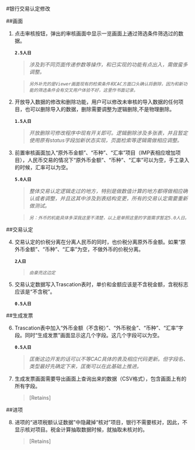 #银行交易认定修改

##画面

1. 点击审核按钮，弹出的审核画面中显示一览画面上通过筛选条件筛选过的数据。

    **`2.5人日`**
    
    > *涉及到不同页面传递参数等操作，和已实现的功能有点出入，需做蛮多调整。*

    > *`另外补充的是Viewer画面现有的检索条件和CAC方面口头确认将删除，因为和新功能的筛选条件会有交叉用户体验不好，这里作书面记录。`*

2. 开放导入数据的修改和删除功能，用户可以修改未审核的导入数据的任何项目，也可以删除导入的数据，删除需要调整为逻辑删除,不是物理删除。

    **`1.5人日`**
    
    > *开放删除可修改程序中现有开关即可。逻辑删除涉及多张表，并且暂定使用原有status字段加新状态实现，页面检索等逻辑需做相应调整。*

3. 前置审核画面加入“原外币金额”、“币种”、“汇率”项目（IMP表相应增加项目），人民币交易的情况下“原外币金额”、“币种”、“汇率”可以为空，手工录入的时候，汇率可以为空。

    **`5.0人日`**

    > *整体交易认定逻辑走过的地方，特别是做数值计算的地方都得做相应确认或者调整，并且这其中涉及到表结构变更，所有的交易认定需要重新做测试。*

    > *`另：外币的机能具体多深我这里不清楚，以上是单照这里的字面需求暂定5.0人日。`*

##交易认定

4. 交易认定的价税分离在分离人民币的同时，也价税分离原外币金额。如果“原外币金额”、“币种”、“汇率”为空，不做外币的价税分离。

    **`2人日`**

    > *`由豪亮这边定`*

5. 交易认定数据写入Trascation表时，单价和金额应该是不含税金额，含税标志应该是“不含税”。

    **`0.5人日`**

##生成发票

6. Trascation表中加入“外币金额（不含税）”、“外币税金”、“币种”、“汇率”字段。同时“生成发票”画面显示这几个字段。这几个字段可以为空。

    **`0.5人日`**

    > *匡衡这边开发的话可以不等CAC具体的表及相应代码更新。但字段名、类型最好先确定下来，匡衡可以在此基础上推进。*

7. 生成发票画面需要导出画面上查询出来的数据（CSV格式），包含画面上有的所有字段。

    > [Retains]

##进项

8. 进项的“进项税额认证数据”中隐藏掉“核对”项目，银行不需要核对，因此，不显示核对项目。税金计算抽取数据时候，就抽取未核对的。

    > [Retains]